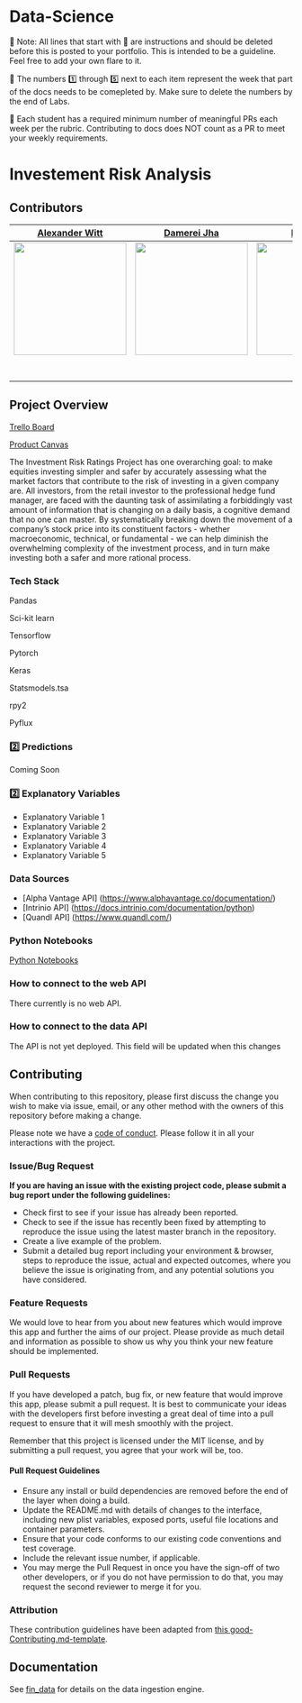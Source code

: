 # Data-Science
🚫 Note: All lines that start with 🚫 are instructions and should be deleted before this is posted to your portfolio. This is intended to be a guideline. Feel free to add your own flare to it.

🚫 The numbers 1️⃣ through 5️⃣ next to each item represent the week that part of the docs needs to be comepleted by.  Make sure to delete the numbers by the end of Labs.

🚫 Each student has a required minimum number of meaningful PRs each week per the rubric.  Contributing to docs does NOT count as a PR to meet your weekly requirements.

# Investement Risk Analysis

## Contributors

|                                       [Alexander Witt](https://github.com/alex-witt)                                        |                                       [Damerei Jha](https://github.com/damerei)                                        |                                       [Hira Khan](https://github.com/)                                        |                                       [Joe Bender](https://github.com/jazzathoth)                                        |                                       [Jor Ming Poon](https://github.com/JorPoon)                                        |
| :-----------------------------------------------------------------------------------------------------------: | :-----------------------------------------------------------------------------------------------------------: | :-----------------------------------------------------------------------------------------------------------: | :-----------------------------------------------------------------------------------------------------------: | :-----------------------------------------------------------------------------------------------------------: |
|                      [<img src="https://avatars3.githubusercontent.com/u/43584144?s=460&v=4" width = "200" />](https://avatars3.githubusercontent.com/u/43584144?s=460&v=4)                       |                      [<img src="https://blackswan2.dev/static/dj-82d8405a6cba6dbe74f86e6946b4e211.png" width = "200" />](https://blackswan2.dev/static/dj-82d8405a6cba6dbe74f86e6946b4e211.png)                       |                      [<img src="https://www.dalesjewelers.com/wp-content/uploads/2018/10/placeholder-silhouette-male.png" width = "200" />](https://github.com/)                       |                      [<img src="https://www.dalesjewelers.com/wp-content/uploads/2018/10/placeholder-silhouette-female.png" width = "200" />](https://github.com/)                       |                      [<img src="https://https://media.licdn.com/dms/image/C4D03AQHDeAV1fpgPjQ/profile-displayphoto-shrink_800_800/0?e=1571270400&v=beta&t=8iWYOsyquObIJg32ZzKKPVFbkIA26yIYbf4wTt8P6Zc" width = "200" />](https://media.licdn.com/dms/image/C4D03AQHDeAV1fpgPjQ/profile-displayphoto-shrink_800_800/0?e=1571270400&v=beta&t=8iWYOsyquObIJg32ZzKKPVFbkIA26yIYbf4wTt8P6Zc)                       |
|                 [<img src="https://github.com/favicon.ico" width="15"> ](https://github.com/alex-witt)                 |            [<img src="https://github.com/favicon.ico" width="15"> ](https://github.com/damerei)             |           [<img src="https://github.com/favicon.ico" width="15"> ](https://github.com/Mister-Corn)            |          [<img src="https://github.com/favicon.ico" width="15"> ](https://github.com/jazzathoth)           |            [<img src="https://github.com/favicon.ico" width="15"> ](https://github.com/jorpoon)             |
| [ <img src="https://static.licdn.com/sc/h/al2o9zrvru7aqj8e1x2rzsrca" width="15"> ](https://www.linkedin.com/in/alexanderjwitt) |  | [ <img src="https://static.licdn.com/sc/h/al2o9zrvru7aqj8e1x2rzsrca" width="15"> ](https://www.linkedin.com/) | [ <img src="https://static.licdn.com/sc/h/al2o9zrvru7aqj8e1x2rzsrca" width="15"> ](https://www.linkedin.com/in/joe-bender) | [ <img src="https://static.licdn.com/sc/h/al2o9zrvru7aqj8e1x2rzsrca" width="15"> ](https://www.linkedin.com/in/jor-ming-poon) |

## Project Overview


[Trello Board](https://trello.com/b/tFRkI9A8/investment-risk-analysis)

[Product Canvas](https://www.notion.so/Investment-Risk-Analysis-a2ccc59778074d849bbd37449b6c1c38)

The Investment Risk Ratings Project has one overarching goal: to make equities investing simpler and safer by accurately assessing what the market factors that contribute to the risk of investing in a given company are. All investors, from the retail investor to the professional hedge fund manager, are faced with the daunting task of assimilating a forbiddingly vast amount of information that is changing on a daily basis, a cognitive demand that no one can master.
By systematically breaking down the movement of a company’s stock price into its constituent factors - whether macroeconomic, technical, or fundamental - we can help diminish the overwhelming complexity of the investment process, and in turn make investing both a safer and more rational process.

### Tech Stack

Pandas 

Sci-kit learn

Tensorflow

Pytorch

Keras 

Statsmodels.tsa

rpy2

Pyflux

### 2️⃣ Predictions

Coming Soon

### 2️⃣ Explanatory Variables

-   Explanatory Variable 1
-   Explanatory Variable 2
-   Explanatory Variable 3
-   Explanatory Variable 4
-   Explanatory Variable 5

### Data Sources

-   [Alpha Vantage API] (https://www.alphavantage.co/documentation/)
-   [Intrinio API] (https://docs.intrinio.com/documentation/python)
-   [Quandl API] (https://www.quandl.com/)

### Python Notebooks

[Python Notebooks](https://github.com/labs14-investment-risk-analysis/Data-Science/tree/master/jupyter_notebooks)
### How to connect to the web API

There currently is no web API. 

### How to connect to the data API

The API is not yet deployed. This field will be updated when this changes

## Contributing

When contributing to this repository, please first discuss the change you wish to make via issue, email, or any other method with the owners of this repository before making a change.

Please note we have a [code of conduct](./code_of_conduct.md). Please follow it in all your interactions with the project.

### Issue/Bug Request

 **If you are having an issue with the existing project code, please submit a bug report under the following guidelines:**
 - Check first to see if your issue has already been reported.
 - Check to see if the issue has recently been fixed by attempting to reproduce the issue using the latest master branch in the repository.
 - Create a live example of the problem.
 - Submit a detailed bug report including your environment & browser, steps to reproduce the issue, actual and expected outcomes,  where you believe the issue is originating from, and any potential solutions you have considered.

### Feature Requests

We would love to hear from you about new features which would improve this app and further the aims of our project. Please provide as much detail and information as possible to show us why you think your new feature should be implemented.

### Pull Requests

If you have developed a patch, bug fix, or new feature that would improve this app, please submit a pull request. It is best to communicate your ideas with the developers first before investing a great deal of time into a pull request to ensure that it will mesh smoothly with the project.

Remember that this project is licensed under the MIT license, and by submitting a pull request, you agree that your work will be, too.

#### Pull Request Guidelines

- Ensure any install or build dependencies are removed before the end of the layer when doing a build.
- Update the README.md with details of changes to the interface, including new plist variables, exposed ports, useful file locations and container parameters.
- Ensure that your code conforms to our existing code conventions and test coverage.
- Include the relevant issue number, if applicable.
- You may merge the Pull Request in once you have the sign-off of two other developers, or if you do not have permission to do that, you may request the second reviewer to merge it for you.

### Attribution

These contribution guidelines have been adapted from [this good-Contributing.md-template](https://gist.github.com/PurpleBooth/b24679402957c63ec426).

## Documentation

See [fin_data](https://github.com/labs14-investment-risk-analysis/Data-Science/blob/master/data/README.md) for details on the data ingestion engine.

